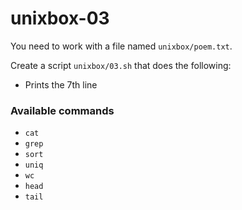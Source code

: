 # unixbox-03


You need to work with a file named `unixbox/poem.txt`.

Create a script `unixbox/03.sh` that does the following:

- Prints the 7th line

### Available commands

* `cat`
* `grep`
* `sort`
* `uniq`
* `wc`
* `head`
* `tail`
